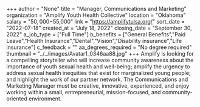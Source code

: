 +++
author = "None"
title = "Manager, Communications and Marketing"
organization = "Amplify Youth Health Collective"
location = "Oklahoma"
salary = "$50,000-$55,000"
link = "https://amplifytulsa.org/"
sort_date = "2022-07-18"
created_at = "July 18, 2022"
closing_date = "September 30, 2022"
a_job_type = ["Full Time"]
b_benefits = ["General Benefits","Paid Leave","Health Insurance","Dental","Vision","Disability insurance","Life insurance"]
c_feedback = ""
aa_degrees_required = "No degree required"
thumbnail = "../../images/Avatar1_0346aa88.jpg"
+++
Amplify is looking for a compelling storyteller who will increase community awareness about the importance of youth sexual health and well-being; amplify the urgency to address sexual health inequities that exist for marginalized young people; and highlight the work of our partner network. The Communications and Marketing Manager must be creative, innovative, experienced, and enjoy working within a small, entrepreneurial, mission-focused, and community-oriented environment.